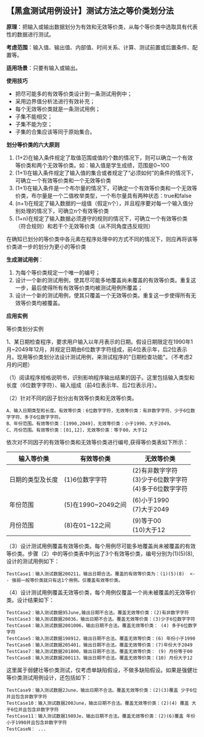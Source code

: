## 【黑盒测试用例设计】测试方法之等价类划分法

**原理**：把输入或输出数据划分为有效和无效等价类，从每个等价类中选取具有代表性的数据进行测试。

**考虑范围**：输入值、输出值、内部值、时间关系、计算、测试前置或后置条件、配置等。

**适用场景**：只要有输入或输出。

**使用技巧**

- 把尽可能多的有效等价类设计到一条测试用例中；
- 采用边界值分析法进行有效补充；
- 每个无效等价类就是一条测试用例；
- 子集不能相交；
- 子集不能为空；
- 子集的合集应该等同于原始集合。

**划分等价类的六大原则**

1. (1+2)在输入条件规定了取值范围或值的个数的情况下，则可以确立一个有效等价类和两个无效等价类。如：输入值是学生成绩，范围是0~100
2. (1+1)在输入条件规定了输入值的集合或者规定了“必须如何”的条件的情况下，可确立一个有效等价类和一个无效等价类
3. (1+1)在输入条件是一个布尔量的情况下，可确定一个有效等价类和一个无效等价类，布尔量是一个二值枚举类型，一个布尔量具有两种状态：true和false
4. (n+1)在规定了输入数据的一组值（假定n个），并且程序要对每一个输入值分别处理的情况下，可确立n个有效等价类
5. (1+n)在规定了输入数据必须遵守的规则的情况下，可确立一个有效等价类（符合规则）和若干个无效等价类（从不同角度违反规则）

在确知已划分的等价类中各元素在程序处理中的方式不同的情况下，则应再将该等价类进一步的划分为更小的等价类

**生成测试用例**：
1. 为每个等价类规定一个唯一的编号；
1. 设计一个新的测试用例，使其尽可能多地覆盖尚未覆盖的有效等价类。重复这一步，最后使得所有有效等价类均被测试用例所覆盖；
1. 设计一个新的测试用例，使其只覆盖一个无效等价类。重复这一步使得所有无效等价类均被覆盖。   

**应用实例**

等价类划分实例

1、某日期检查程序，要求用户输入以年月表示的日期。假设日期限定在1990年1月~2049年12月，并规定日期由6位数字字符组成，前4位表示年，后2位表示月。现用等价类划分法设计测试用例，来测试程序的"日期检查功能"。（不考虑2月的问题）

（1）阅读程序规格说明书，识别影响程序输出结果的因子。这里包括输入类型和长度（6位数字字符）、输入组成（前4位表示年、后2位表示月）。

（2）针对不同的因子划分出有效等价类和无效等价类。

    A、输入日期类型和长度。有效等价类：6位数字字符，无效等价类：有非数字字符、少于6位数字字符、多于6位数字字符。
    B、年份范围。有效等价类：[1990,2049]，无效等价类：小于1990，大于2049。
    C、月份范围。有效等价类：[01,12]，无效等价类：等于00，大于12

 依次对不同因子的有效等价类和无效等价类进行编号,获得等价类表如下所示：

|输入等价类	 	|  	有效等价类 		|		无效等价类|
|--|--|--|
|日期的类型及长度|   	(1)6位数字字符    | 		(2)有非数字字符<br>(3)少于6位数字字符<br>(4)多于6位数字字符|
|年份范围			 |	(5)在1990~2049之间 	|	(6)小于1990<br>(7)大于2049|
|月份范围				|(8)在01~12之间		|	(9)等于00<br>(10)大于12|

（3）设计测试用例覆盖有效等价类。每个用例尽可能多地覆盖尚未被覆盖的有效等价类。步骤（2）中的等价类表中列出了3个有效等价类，编号分别为(1)(5)(8),设计的测试用例如下：

	TestCase1：输入测试数据200211，输出日期合法。覆盖的有效等价类为：(1)(5)(8)  <-- 强弱一般等价类就只有这1个用例。仅覆盖有效等价类。

（4）设计测试用例覆盖无效等价类，每个用例仅覆盖一个尚未被覆盖的无效等价类。设计结果如下：

	TestCase2：输入测试数据95June,输出日期不合法。覆盖无效等价类：(2)有非数字字符
	TestCase3：输入测试数据20036，输出日期不合法。覆盖无效等价类：(3)少于6位数字字符
	TestCase4：输入测试数据2001006，输出日期不合法。覆盖无效等价类： (4) 多于6位数字字符
	TestCase5：输入测试数据198912，输出日期不合法。覆盖无效等价类：(6) 年份小于1990
	TestCase6：输入测试数据205401，输出日期不合法。覆盖无效等价类：(7)年份大于2049
	TestCase7：输入测试数据201800，输出日期不合法。覆盖无效等价类： (9) 月份等于00
	TestCase8：输入测试数据200113，输出日期不合法。覆盖无效等价类：(10) 月份大于12

这里属于弱健壮等价类测试，仅考虑单缺陷假设，不做多缺陷假设。如果是强健壮等价类测试用例设计，还包括如下：

	TestCase9：输入测试数据2June，输出日期不合法。覆盖无效等价类：(2)(3)覆盖 少于6位并且包含非数字字符
	TestCase10：输入测试数据200June，输出日期不合法。覆盖无效等价类：(2)(4) 覆盖 大于6位并且包含非数字字符
	TestCase11：输入测试数据1989Je，输出日期不合法。覆盖无效等价类：(2)(6)覆盖 年份小于1990并且包含非数字字符
	TestCaseN： ...
